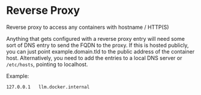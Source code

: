 # Reverse Proxy

Reverse proxy to access any containers with hostname / HTTP(S)

Anything that gets configured with a reverse proxy entry will need some sort of DNS entry to send the FQDN to the proxy. If this is hosted publicly, you can just point example.domain.tld to the public address of the container host. Alternatively, you need to add the entries to a local DNS server or `/etc/hosts`, pointing to localhost.

Example:

```none
127.0.0.1	llm.docker.internal
```
